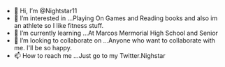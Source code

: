 - 👋 Hi, I’m @Nightstar11
- 👀 I’m interested in ...Playing On Games and Reading books and also im an athlete so I like fitness stuff. 
- 🌱 I’m currently learning ...At Marcos Mermorial High School and Senior
- 💞️ I’m looking to collaborate on ...Anyone who want to collaborate with me. I'll be so happy. 
- 📫 How to reach me ...Just go to my Twitter.Nighstar

<!---
Nightstar11/Nightstar11 is a ✨ special ✨ repository because its `README.md` (this file) appears on your GitHub profile.
You can click the Preview link to take a look at your changes.
--->
